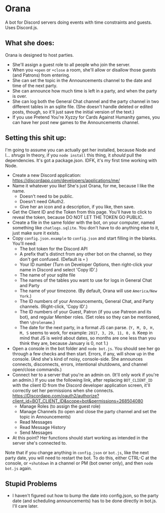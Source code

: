 # Orana
A bot for Discord servers doing events with time constraints and guests. Uses Discord.js.

## What she does:
Orana is designed to host parties.
* She'll assign a guest role to all people who join the server.
* When you `+open` or `+close` a room, she'll allow or disallow those guests (and Patrons) from entering.
* She can set the topic in the Announcements channel to the date and time of the next party.
* She can announce how much time is left in a party, and when the party is over.
* She can log both the General Chat channel and the party channel in two different tables in an sqlite file. (She doesn't handle deleted or edited posts, though, so it'll just save the initial version of the text.)
* If you use Pretend You're Xyzzy for Cards Against Humanity games, you can have her post new games to the Announcements channel.

## Setting this shit up:
I'm going to assume you can actually get her installed, because Node and I... *shrugs* In theory, if you `node install` this thing, it *should* pull the dependencies. It's got a package.json. IDFK, it's my first time working with Node.

* Create a new Discord application: <https://discordapp.com/developers/applications/me/>
* Name it whatever you like! She's just Orana, for me, because I like the name.
	* Doesn't need to be public.
	* Doesn't need OAuth2.
	* Give her an icon and a description, if you like, then save.
* Get the Client ID and the Token from this page. You'll have to click to reveal the token, because DO NOT LET THE TOKEN GO PUBLIC.
* Create a file in the same folder with the bot, on your computer, named something like `chatlogs.sqlite`. You don't have to do anything else to it, just make sure it exists.
* Copy `config.json.example` to `config.json` and start filling in the blanks. You'll need:
	* The bot token for the Discord API
	* A prefix that's distinct from any other bot on the channel, so they don't get confused. (Default is `+` )
	* Your ID number (Turn on Developer Options, then right-click your name in Discord and select 'Copy ID'.)
	* The name of your sqlite file
	* The names of the tables you want to use for logs in General Chat and Party
	* The name of your timezone. (By default, Orana will use `America/New York`.)
	* The ID numbers of your Announcements, General Chat, and Party channels. (Right-click, 'Copy ID'.)
	* The ID numbers of your Guest, Patron (if you use Patreon and its bot), and regular Member roles. (Set roles so they can be mentioned, then `\@rolename`.)
	* The date for the next party, in a format JS can parse. (`Y, M, D, H, M, S` seems to work, for example: `2017, 3, 29, 11, 0, 0`. Keep in mind that JS is weird about dates, so months are one less than you think they are, because January is 0, not 1.)
* Open a console in the bot folder and `node bot.js`. You should see her go through a few checks and then start. Errors, if any, will show up in the console. (And she's kind of noisy, console-side. She announces connects, disconnects, errors, intentional shutdowns, and channel open/close commands.)
* Connect her to a server that you're an admin on. (It'll only work if you're an admin.) If you use the following link, after replacing `BOT_CLIENT_ID` with the client ID from the Discord developer application screen, it'll correctly set her permissions when she connects. https://Discordapp.com/oauth2/authorize?client_id=BOT_CLIENT_ID&scope=bot&permissions=268504080
	* Manage Roles (to assign the guest role)
	* Manage Channels (to open and close the party channel and set the topic in Announcements)
	* Read Messages
	* Read Message History
	* Send Messages
* At this point? Her functions should start working as intended in the server she's connected to.

Note that if you change anything in `config.json` or `bot.js`, like the next party date, you will need to restart the bot. To do this, either CTRL-C at the console, or `+shutdown` in a channel or PM (bot owner only), and then `node bot.js` again.

## Stupid Problems
* I haven't figured out how to bump the date into config.json, so the party date (and scheduling announcements) has to be done directly in bot.js. I'll care later.
